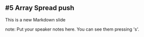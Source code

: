 ##  #5 Array Spread push

This is a new Markdown slide

note:
    Put your speaker notes here.
    You can see them pressing 's'.
